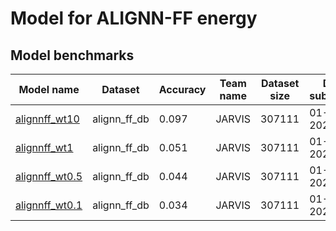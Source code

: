 # Model for ALIGNN-FF energy

<h2>Model benchmarks</h2>

<table style="width:100%" id="j_table">
 <thead>
  <tr>
<th>Model name</th><th>Dataset</th>
   <!-- <th>Method</th>-->
    <th>Accuracy</th>
    <th>Team name</th>
    <th>Dataset size</th>
    <th>Date submitted</th>
    <th>Notes</th>
  </tr>
 </thead>
<!--table_content--><tr><td><a href="https://pubs.rsc.org/en/content/articlehtml/2023/dd/d2dd00096b" target="_blank">alignnff_wt10</a></td><td>alignn_ff_db</td><td>0.097</td><td>JARVIS</td><td>307111</td><td>01-14-2023</td><td></td></tr><!--table_content--><tr><td><a href="https://pubs.rsc.org/en/content/articlehtml/2023/dd/d2dd00096b" target="_blank">alignnff_wt1</a></td><td>alignn_ff_db</td><td>0.051</td><td>JARVIS</td><td>307111</td><td>01-14-2023</td><td></td></tr><!--table_content--><tr><td><a href="https://pubs.rsc.org/en/content/articlehtml/2023/dd/d2dd00096b" target="_blank">alignnff_wt0.5</a></td><td>alignn_ff_db</td><td>0.044</td><td>JARVIS</td><td>307111</td><td>01-14-2023</td><td></td></tr><!--table_content--><tr><td><a href="https://pubs.rsc.org/en/content/articlehtml/2023/dd/d2dd00096b" target="_blank">alignnff_wt0.1</a></td><td>alignn_ff_db</td><td>0.034</td><td>JARVIS</td><td>307111</td><td>01-14-2023</td><td></td></tr><!--table_content-->
</table>